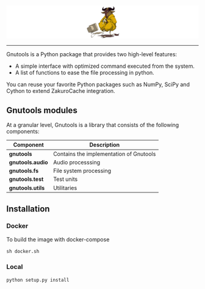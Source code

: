![gnutools Logo](imgs/gnutools-python.png)

--------------------------------------------------------------------------------

Gnutools is a Python package that provides two high-level features:
- A simple interface with optimized command executed from the system.
- A list of functions to ease the file processing in python.

You can reuse your favorite Python packages such as NumPy, SciPy and Cython to extend ZakuroCache integration.


## Gnutools modules

At a granular level, Gnutools is a library that consists of the following components:

| Component | Description |
| ---- | --- |
| **gnutools** | Contains the implementation of Gnutools |
| **gnutools.audio** | Audio processsing |
| **gnutools.fs** | File system processing|
| **gnutools.test** | Test units |
| **gnutools.utils** | Utilitaries |


## Installation

### Docker
To build the image with docker-compose
```
sh docker.sh
```

### Local
```
python setup.py install
```

